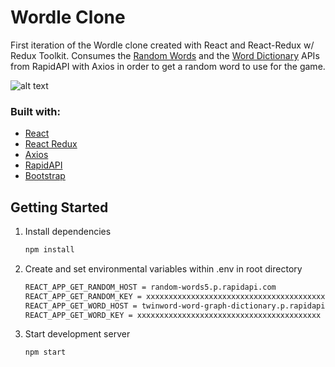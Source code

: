 # Wordle Clone

First iteration of the Wordle clone created with React and React-Redux w/ Redux Toolkit. Consumes the [Random Words](https://rapidapi.com/sheharyar566/api/random-words5/) and the [Word Dictionary](https://rapidapi.com/twinword/api/word-dictionary/) APIs from RapidAPI with Axios in order to get a random word to use for the game.

![alt text](https://i.imgur.com/JxQG89i.png)

### Built with:

-   [React](https://reactjs.org/)
-   [React Redux](https://react-redux.js.org/)
-   [Axios](https://axios-http.com/)
-   [RapidAPI](https://rapidapi.com/)
-   [Bootstrap](https://getbootstrap.com/)

## Getting Started

1. Install dependencies

    ```bash
    npm install
    ```

2. Create and set environmental variables within .env in root directory

    ```bash
    REACT_APP_GET_RANDOM_HOST = random-words5.p.rapidapi.com
    REACT_APP_GET_RANDOM_KEY = xxxxxxxxxxxxxxxxxxxxxxxxxxxxxxxxxxxxxxxxx
    REACT_APP_GET_WORD_HOST = twinword-word-graph-dictionary.p.rapidapi.com
    REACT_APP_GET_WORD_KEY = xxxxxxxxxxxxxxxxxxxxxxxxxxxxxxxxxxxxxxxxx
    ```
3. Start development server

    ```bash
    npm start
    ```
